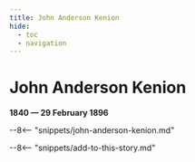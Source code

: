 ```yaml
---
title: John Anderson Kenion
hide:
  - toc
  - navigation 
---
```


# John Anderson Kenion

**1840 — 29 February 1896**

--8<-- "snippets/john-anderson-kenion.md"

--8<-- "snippets/add-to-this-story.md"